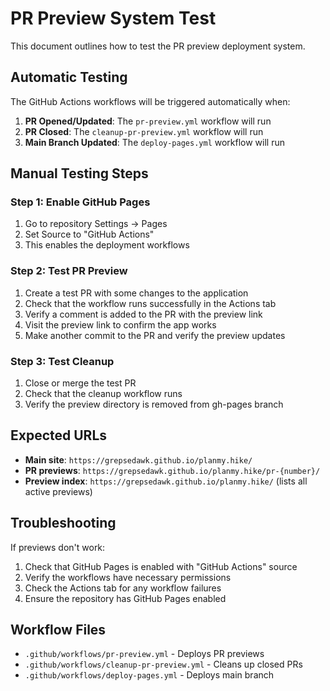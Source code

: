 # PR Preview System Test

This document outlines how to test the PR preview deployment system.

## Automatic Testing

The GitHub Actions workflows will be triggered automatically when:

1. **PR Opened/Updated**: The `pr-preview.yml` workflow will run
2. **PR Closed**: The `cleanup-pr-preview.yml` workflow will run
3. **Main Branch Updated**: The `deploy-pages.yml` workflow will run

## Manual Testing Steps

### Step 1: Enable GitHub Pages

1. Go to repository Settings → Pages
2. Set Source to "GitHub Actions"
3. This enables the deployment workflows

### Step 2: Test PR Preview

1. Create a test PR with some changes to the application
2. Check that the workflow runs successfully in the Actions tab
3. Verify a comment is added to the PR with the preview link
4. Visit the preview link to confirm the app works
5. Make another commit to the PR and verify the preview updates

### Step 3: Test Cleanup

1. Close or merge the test PR
2. Check that the cleanup workflow runs
3. Verify the preview directory is removed from gh-pages branch

## Expected URLs

- **Main site**: `https://grepsedawk.github.io/planmy.hike/`
- **PR previews**: `https://grepsedawk.github.io/planmy.hike/pr-{number}/`
- **Preview index**: `https://grepsedawk.github.io/planmy.hike/` (lists all active previews)

## Troubleshooting

If previews don't work:

1. Check that GitHub Pages is enabled with "GitHub Actions" source
2. Verify the workflows have necessary permissions
3. Check the Actions tab for any workflow failures
4. Ensure the repository has GitHub Pages enabled

## Workflow Files

- `.github/workflows/pr-preview.yml` - Deploys PR previews
- `.github/workflows/cleanup-pr-preview.yml` - Cleans up closed PRs
- `.github/workflows/deploy-pages.yml` - Deploys main branch
